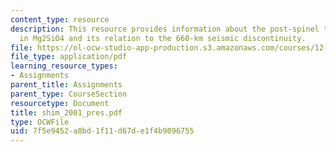 ```yaml
---
content_type: resource
description: This resource provides information about the post-spinel transformation
  in Mg2SiO4 and its relation to the 660-km seismic discontinuity.
file: https://ol-ocw-studio-app-production.s3.amazonaws.com/courses/12-581-phase-transitions-in-the-earths-interior-spring-2005/7f5e9452a8bd1f11d67de1f4b9096755_shim_2001_pres.pdf
file_type: application/pdf
learning_resource_types:
- Assignments
parent_title: Assignments
parent_type: CourseSection
resourcetype: Document
title: shim_2001_pres.pdf
type: OCWFile
uid: 7f5e9452-a8bd-1f11-d67d-e1f4b9096755
---
```

